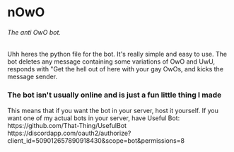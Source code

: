 # nOwO
###### The anti OwO bot.

Uhh heres the python file for the bot. It's really simple and easy to use. 
The bot deletes any message containing some variations of OwO and UwU, responds with "Get the hell out of here with your gay OwOs, and kicks the message sender.

<h3>The bot isn't usually online and is just a fun little thing I made</h3>
This means that if you want the bot in your server, host it yourself. If you want one of my actual bots in your server, have Useful Bot: https://github.com/That-Thing/UsefulBot <br />
https://discordapp.com/oauth2/authorize?client_id=509012657890918430&scope=bot&permissions=8
